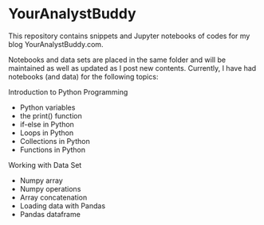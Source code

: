 # YourAnalystBuddy
 
This repository contains snippets and Jupyter notebooks of codes for my blog YourAnalystBuddy.com. 

Notebooks and data sets are placed in the same folder and will be maintained as well as updated as I post new contents. Currently, I have had notebooks (and data) for the following topics:

Introduction to Python Programming
- Python variables
- the print() function
- if-else in Python
- Loops in Python
- Collections in Python
- Functions in Python

Working with Data Set
- Numpy array
- Numpy operations
- Array concatenation
- Loading data with Pandas
- Pandas dataframe